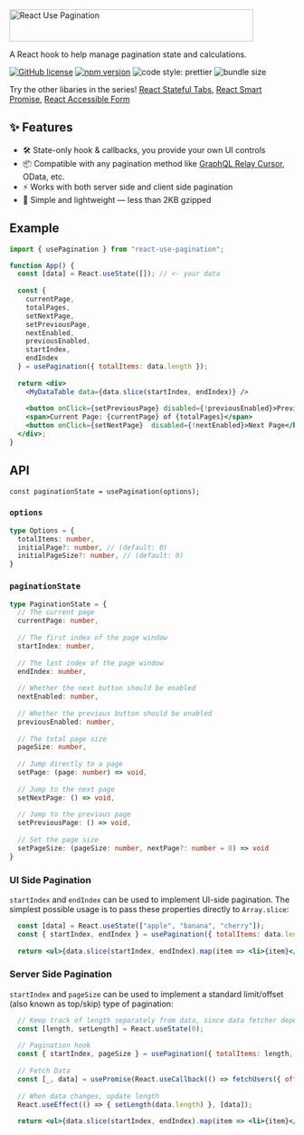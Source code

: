 <img src='https://github.com/erictooth/react-use-pagination/raw/master/media/react-use-pagination.png' height='57' width='431' alt='React Use Pagination' />

A React hook to help manage pagination state and calculations.

[![GitHub license](https://img.shields.io/badge/license-MIT-blue.svg?style=flat-square)](https://github.com/erictooth/react-smart-promise/blob/master/LICENSE) [![npm version](https://img.shields.io/npm/v/react-use-pagination.svg?style=flat-square)](https://www.npmjs.com/package/react-use-pagination) ![code style: prettier](https://img.shields.io/badge/code_style-prettier-ff69b4.svg?style=flat-square) ![bundle size](https://badgen.net/bundlephobia/minzip/react-use-pagination@latest)

Try the other libaries in the series! [React Stateful Tabs](https://github.com/erictooth/react-stateful-tabs), [React Smart Promise](https://github.com/erictooth/react-smart-promise), [React Accessible Form](https://github.com/erictooth/react-accessible-form)

## ✨ Features
- 🛠 State-only hook & callbacks, you provide your own UI controls
- 📦 Compatible with any pagination method like [GraphQL Relay Cursor](https://facebook.github.io/relay/graphql/connections.htm), OData, etc.
- ⚡️ Works with both server side and client side pagination
- 🐜 Simple and lightweight — less than 2KB gzipped

## Example
```jsx
import { usePagination } from "react-use-pagination";

function App() {
  const [data] = React.useState([]); // <- your data
  
  const {
    currentPage, 
    totalPages, 
    setNextPage, 
    setPreviousPage,
    nextEnabled,
    previousEnabled,
    startIndex,
    endIndex
  } = usePagination({ totalItems: data.length });
  
  return <div>
    <MyDataTable data={data.slice(startIndex, endIndex)} />
    
    <button onClick={setPreviousPage} disabled={!previousEnabled}>Previous Page</button>
    <span>Current Page: {currentPage} of {totalPages}</span>
    <button onClick={setNextPage}  disabled={!nextEnabled}>Next Page</button>
  </div>;
}
```

## API
`const paginationState = usePagination(options);`

### `options`

```ts
type Options = {
  totalItems: number,
  initialPage?: number, // (default: 0)
  initialPageSize?: number, // (default: 0)
}
```

### `paginationState`

```ts
type PaginationState = {
  // The current page
  currentPage: number,
  
  // The first index of the page window
  startIndex: number,
  
  // The last index of the page window
  endIndex: number,
  
  // Whether the next button should be enabled
  nextEnabled: number,
  
  // Whether the previous button should be enabled
  previousEnabled: number,
  
  // The total page size
  pageSize: number,
 
  // Jump directly to a page
  setPage: (page: number) => void,
  
  // Jump to the next page
  setNextPage: () => void,
  
  // Jump to the previous page
  setPreviousPage: () => void,
  
  // Set the page size
  setPageSize: (pageSize: number, nextPage?: number = 0) => void
}
```

### UI Side Pagination
`startIndex` and `endIndex` can be used to implement UI-side pagination. The simplest possible usage is to pass these properties directly to `Array.slice`:

```jsx
  const [data] = React.useState(["apple", "banana", "cherry"]);
  const { startIndex, endIndex } = usePagination({ totalItems: data.length, initialPageSize: 1 });
  
  return <ul>{data.slice(startIndex, endIndex).map(item => <li>{item}</li>)}</ul>
```

### Server Side Pagination
`startIndex` and `pageSize` can be used to implement a standard limit/offset (also known as top/skip) type of pagination:

```jsx
  // Keep track of length separately from data, since data fetcher depends on pagination state
  const [length, setLength] = React.useState(0);
  
  // Pagination hook
  const { startIndex, pageSize } = usePagination({ totalItems: length, initialPageSize: 1 });
  
  // Fetch Data
  const [_, data] = usePromise(React.useCallback(() => fetchUsers({ offset: startIndex, limit: pageSize }), [startIndex, pageSize]));
  
  // When data changes, update length
  React.useEffect(() => { setLength(data.length) }, [data]);
  
  return <ul>{data.slice(startIndex, endIndex).map(item => <li>{item}</li>)}</ul>
```
